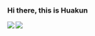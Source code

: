 ### Hi there, this is Huakun


<img align="left" src="https://github-readme-stats.vercel.app/api?username=HuakunShen&count_private=true&show_icons=true&include_all_commits=true&theme=default" />

<img align="left" src="https://github-readme-stats.vercel.app/api/top-langs/?username=HuakunShen&theme=default" />
